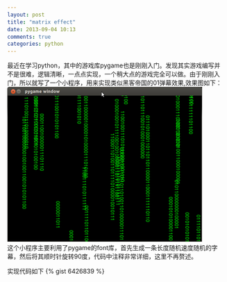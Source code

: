```yaml
---
layout: post
title: "matrix effect"
date: 2013-09-04 10:13
comments: true
categories: python
---
```


最近在学习python，其中的游戏库pygame也是刚刚入门。发现其实游戏编写并不是很难，逻辑清晰，一点点实现，一个稍大点的游戏完全可以做。由于刚刚入门，所以就写了一个小程序，用来实现类似黑客帝国的01弹幕效果,效果图如下：
<img class="center" src="/images/program_shot/matrix.png" width="449" height="357" title="welcome" alt="welcome">   
这个小程序主要利用了pygame的font库，首先生成一条长度随机速度随机的字幕，然后将其顺时针旋转90度，代码中注释非常详细，这里不再赘述。
<!--more-->
实现代码如下
{% gist 6426839 %}